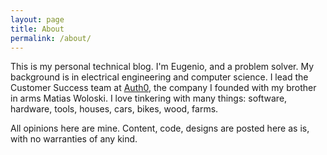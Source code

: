 ```yaml
---
layout: page
title: About
permalink: /about/
---
```


This is my personal technical blog. I'm Eugenio, and a problem solver. My background is in electrical engineering and computer science. I lead the Customer Success team at [Auth0](https://auth0.com), the company I founded with my brother in arms Matias Woloski. I love tinkering with many things: software, hardware, tools, houses, cars, bikes, wood, farms.

All opinions here are mine. Content, code, designs are posted here as is, with no warranties of any kind.
